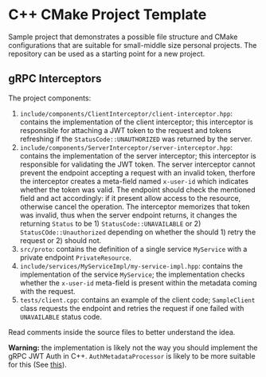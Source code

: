 # C++ CMake Project Template

Sample project that demonstrates a possible file structure and CMake configurations that are suitable for small-middle size personal projects. The repository can be used as a starting point for a new project.


## gRPC Interceptors

The project components:

1. `include/components/ClientInterceptor/client-interceptor.hpp`: contains the implementation of the client interceptor; this interceptor is responsible for attaching a JWT token to the request and tokens refreshing if the `StatusCode::UNAUTHORIZED` was returned by the server.
1. `include/components/ServerInterceptor/server-interceptor.hpp`: contains the implementation of the server interceptor; this interceptor is responsible for validating the JWT token. The server interceptor cannot prevent the endpoint accepting a request with an invalid token, therfore the interceptor creates a meta-field named `x-user-id` which indicates whether the token was valid. The endpoint should check the mentioned field and act accordingly: if it present allow access to the resource, otherwise cancel the operation. The interceptor memorizes that token was invalid, thus when the server endpoint returns, it changes the returning `Status` to be 1) `StatusCode::UNAVAILABLE` or 2) `StatusCOde::Unauthorized` depending on whether the should 1) retry the request or 2) should not.
1. `src/proto`: contains the definition of a single service `MyService` with a private endpoint `PrivateResource`.
1. `include/services/MyServiceImpl/my-service-impl.hpp`: contains the implementation of the service `MyService`; the implementation checks whether the `x-user-id` meta-field is present within the metadata coming with the request.
1. `tests/client.cpp`: contains an example of the client code; `SampleClient` class requests the endpoint and retries the request if one failed with `UNAVAILABLE` status code.

Read comments inside the source files to better understand the idea.

**Warning:** the implementation is likely not the way you should implement the gRPC JWT Auth in C++. `AuthMetadataProcessor` is likely to be more suitable for this (See [this](https://stackoverflow.com/questions/41051041/intercept-grpc-c-calls-in-server-and-client)).